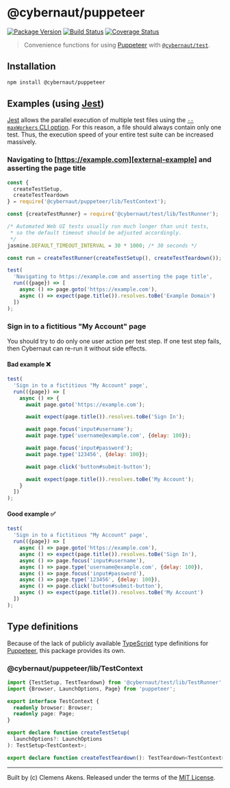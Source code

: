 # @cybernaut/puppeteer

[![Package Version][badge-npm-image]][badge-npm-link]
[![Build Status][badge-travis-image]][badge-travis-link]
[![Coverage Status][badge-coveralls-image]][badge-coveralls-link]

> Convenience functions for using [Puppeteer][external-puppeteer] with [`@cybernaut/test`][package-test].

## Installation

```sh
npm install @cybernaut/puppeteer
```

## Examples (using [Jest][external-jest])

[Jest][external-jest] allows the parallel execution of multiple test files using the [`--maxWorkers` CLI option][external-jest-maxworkers].
For this reason, a file should always contain only one test.
Thus, the execution speed of your entire test suite can be increased massively.

### Navigating to [https://example.com][external-example] and asserting the page title

```js
const {
  createTestSetup,
  createTestTeardown
} = require('@cybernaut/puppeteer/lib/TestContext');

const {createTestRunner} = require('@cybernaut/test/lib/TestRunner');

/* Automated Web UI tests usually run much longer than unit tests,
 * so the default timeout should be adjusted accordingly.
 */
jasmine.DEFAULT_TIMEOUT_INTERVAL = 30 * 1000; /* 30 seconds */

const run = createTestRunner(createTestSetup(), createTestTeardown());

test(
  'Navigating to https://example.com and asserting the page title',
  run(({page}) => [
    async () => page.goto('https://example.com'),
    async () => expect(page.title()).resolves.toBe('Example Domain')
  ])
);
```

### Sign in to a fictitious "My Account" page

You should try to do only one user action per test step.
If one test step fails, then Cybernaut can re-run it without side effects.

#### Bad example ❌

```js
test(
  'Sign in to a fictitious "My Account" page',
  run(({page}) => [
    async () => {
      await page.goto('https://example.com');

      await expect(page.title()).resolves.toBe('Sign In');

      await page.focus('input#username');
      await page.type('username@example.com', {delay: 100});

      await page.focus('input#password');
      await page.type('123456', {delay: 100});

      await page.click('button#submit-button');

      await expect(page.title()).resolves.toBe('My Account');
    }
  ])
);
```

#### Good example ✅

```js
test(
  'Sign in to a fictitious "My Account" page',
  run(({page}) => [
    async () => page.goto('https://example.com'),
    async () => expect(page.title()).resolves.toBe('Sign In'),
    async () => page.focus('input#username'),
    async () => page.type('username@example.com', {delay: 100}),
    async () => page.focus('input#password'),
    async () => page.type('123456', {delay: 100}),
    async () => page.click('button#submit-button'),
    async () => expect(page.title()).resolves.toBe('My Account')
  ])
);
```

## Type definitions

Because of the lack of publicly available [TypeScript][external-typescript] type definitions for [Puppeteer][external-puppeteer], this package provides its own.

### @cybernaut/puppeteer/lib/TestContext

```ts
import {TestSetup, TestTeardown} from '@cybernaut/test/lib/TestRunner';
import {Browser, LaunchOptions, Page} from 'puppeteer';

export interface TestContext {
  readonly browser: Browser;
  readonly page: Page;
}

export declare function createTestSetup(
  launchOptions?: LaunchOptions
): TestSetup<TestContext>;

export declare function createTestTeardown(): TestTeardown<TestContext>;
```

---
Built by (c) Clemens Akens. Released under the terms of the [MIT License][cybernaut-license].

[badge-npm-image]: https://img.shields.io/npm/v/@cybernaut/puppeteer.svg
[badge-npm-link]: https://www.npmjs.com/package/@cybernaut/puppeteer
[badge-travis-image]: https://travis-ci.org/clebert/cybernaut.svg?branch=master
[badge-travis-link]: https://travis-ci.org/clebert/cybernaut
[badge-coveralls-image]: https://coveralls.io/repos/github/clebert/cybernaut/badge.svg?branch=master
[badge-coveralls-link]: https://coveralls.io/github/clebert/cybernaut?branch=master

[cybernaut-license]: https://github.com/clebert/cybernaut/blob/master/LICENSE

[package-test]: https://github.com/clebert/cybernaut/tree/master/@cybernaut/test

[external-example]: https://example.com
[external-jest]: https://facebook.github.io/jest/
[external-jest-maxworkers]: https://facebook.github.io/jest/docs/en/cli.html#maxworkers-num
[external-puppeteer]: https://github.com/GoogleChrome/puppeteer
[external-typescript]: http://www.typescriptlang.org/
